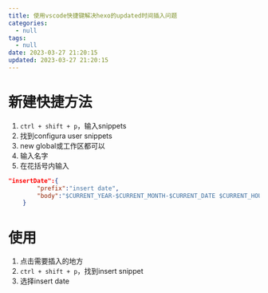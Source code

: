 ```yaml
---
title: 使用vscode快捷键解决hexo的updated时间插入问题
categories:
  - null
tags:
  - null
date: 2023-03-27 21:20:15
updated: 2023-03-27 21:20:15
---
```


# 新建快捷方法
1. `ctrl + shift + p`，输入snippets
2. 找到configura user snippets
3. new global或工作区都可以
4. 输入名字
5. 在花括号内输入
```json
"insertDate":{
		"prefix":"insert date",
		"body":"$CURRENT_YEAR-$CURRENT_MONTH-$CURRENT_DATE $CURRENT_HOUR:$CURRENT_MINUTE:$CURRENT_SECOND"
	}
```

# 使用
1. 点击需要插入的地方
1. `ctrl + shift + p`，找到insert snippet
2. 选择insert date